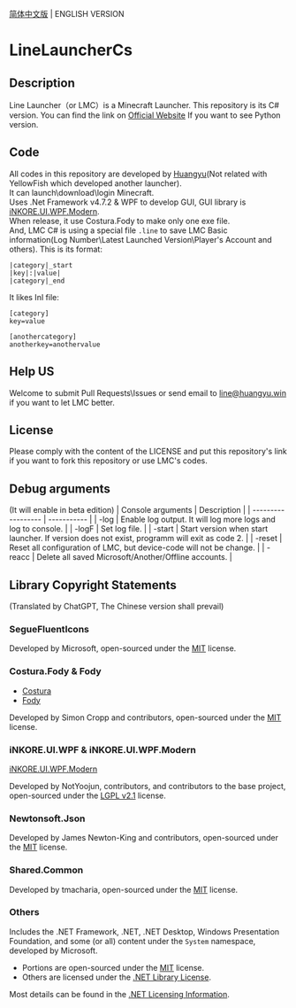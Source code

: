[简体中文版](https://github.com/IceCreamTeamICT/LineLauncherCs/blob/main/README.md) | ENGLISH VERSION
# LineLauncherCs

## Description
Line Launcher（or LMC）is a Minecraft Launcher. This repository is its C# version. You can find the link on [Official Website](https://line.icecreamteam.win/index-en.html) If you want to see Python version.

## Code
All codes in this repository are developed by [Huangyu](https://github.com/tmdakm)(Not related with YellowFish which developed another launcher).    
It can launch\download\login Minecraft.    
Uses .Net Framework v4.7.2 & WPF to develop GUI, GUI library is [iNKORE.UI.WPF.Modern](https://github.com/iNKORE-NET/UI.WPF.Modern/).    
When release, it use Costura.Fody to make only one exe file.    
And, LMC C# is using a special file ``.line`` to save LMC Basic information(Log Number\Latest Launched Version\Player's Account and others). This is its format:    
```
|category|_start
|key|:|value|
|category|_end
```
It likes InI file:  
```
[category]
key=value

[anothercategory]
anotherkey=anothervalue
```

## Help US
Welcome to submit Pull Requests\Issues or send email to <line@huangyu.win> if you want to let LMC better.  

## License
Please comply with the content of the LICENSE and put this repository's link if you want to fork this repository or use LMC's codes.

## Debug arguments
(It will enable in beta edition)
| Console arguments         | Description |
| ------------------ | ----------- |
| -log               | Enable log output. It will log more logs and log to console.                                 |
| -logF <Path>       | Set log file.                                                                                |
| -start <version>   | Start version when start launcher. If version does not exist, programm will exit as code 2.  |
| -reset             | Reset all configuration of LMC, but device-code will not be change.                          |
| -reacc             | Delete all saved Microsoft/Another/Offline accounts.                                         |

## Library Copyright Statements
(Translated by ChatGPT, The Chinese version shall prevail)
### SegueFluentIcons
Developed by Microsoft, open-sourced under the [MIT](https://licenses.nuget.org/MIT) license.

### Costura.Fody & Fody
- [Costura](https://github.com/Fody/Costura)
- [Fody](https://github.com/Fody/Fody)

Developed by Simon Cropp and contributors, open-sourced under the [MIT](https://licenses.nuget.org/MIT) license.

### iNKORE.UI.WPF & iNKORE.UI.WPF.Modern
[iNKORE.UI.WPF.Modern](https://github.com/iNKORE-NET/UI.WPF.Modern/)

Developed by NotYoojun, contributors, and contributors to the base project, open-sourced under the [LGPL v2.1](https://www.gnu.org/licenses/old-licenses/lgpl-2.1.en.html) license.

### Newtonsoft.Json
Developed by James Newton-King and contributors, open-sourced under the [MIT](https://licenses.nuget.org/MIT) license.

### Shared.Common
Developed by tmacharia, open-sourced under the [MIT](https://licenses.nuget.org/MIT) license.

### Others
Includes the .NET Framework, .NET, .NET Desktop, Windows Presentation Foundation, and some (or all) content under the `System` namespace, developed by Microsoft.
- Portions are open-sourced under the [MIT](https://licenses.nuget.org/MIT) license.
- Others are licensed under the [.NET Library License](https://dotnet.microsoft.com/en-us/dotnet_library_license.htm).

Most details can be found in the [.NET Licensing Information](https://github.com/dotnet/core/blob/main/license-information.md).
